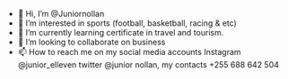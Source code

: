 - 👋 Hi, I’m @Juniornollan
- 👀 I’m interested in sports (football, basketball, racing & etc)
- 🌱 I’m currently learning certificate in travel and tourism.
- 💞️ I’m looking to collaborate on business 
- 📫 How to reach me on my social media accounts Instagram @junior_elleven twitter @junior nollan, my contacts +255 688 642 504

<!---
Juniornollan/Juniornollan is a ✨ special ✨ repository because its `README.md` (this file) appears on your GitHub profile.
You can click the Preview link to take a look at your changes.
--->
